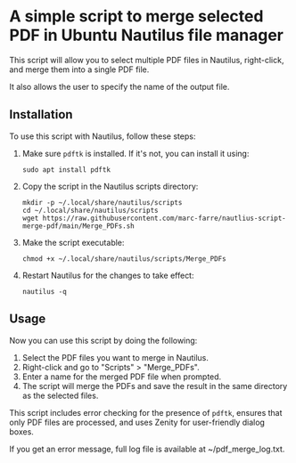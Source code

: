 # A simple script to merge selected PDF in Ubuntu Nautilus file manager

This script will allow you to select multiple PDF files in Nautilus, right-click, and merge them into a single PDF file.

It also allows the user to specify the name of the output file.

## Installation

To use this script with Nautilus, follow these steps:

1. Make sure `pdftk` is installed. If it's not, you can install it using:
   ```
   sudo apt install pdftk
   ```

2. Copy the script in the Nautilus scripts directory:
   ```
   mkdir -p ~/.local/share/nautilus/scripts
   cd ~/.local/share/nautilus/scripts
   wget https://raw.githubusercontent.com/marc-farre/nautlius-script-merge-pdf/main/Merge_PDFs.sh
   ```

3. Make the script executable:
   ```
   chmod +x ~/.local/share/nautilus/scripts/Merge_PDFs
   ```

4. Restart Nautilus for the changes to take effect:
   ```
   nautilus -q
   ```

## Usage

Now you can use this script by doing the following:

1. Select the PDF files you want to merge in Nautilus.
2. Right-click and go to "Scripts" > "Merge_PDFs".
3. Enter a name for the merged PDF file when prompted.
4. The script will merge the PDFs and save the result in the same directory as the selected files.

This script includes error checking for the presence of `pdftk`, ensures that only PDF files are processed, and uses Zenity for user-friendly dialog boxes.

If you get an error message, full log file is available at ~/pdf_merge_log.txt.
